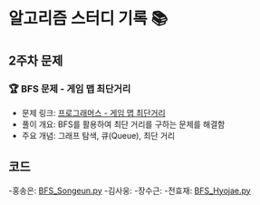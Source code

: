 # 알고리즘 스터디 기록 📚  

## 2주차 문제  

### 🏆 BFS 문제 - 게임 맵 최단거리  
- 문제 링크: [프로그래머스 - 게임 맵 최단거리](https://school.programmers.co.kr/learn/courses/30/lessons/1844)  
- 풀이 개요: BFS를 활용하여 최단 거리를 구하는 문제를 해결함  
- 주요 개념: 그래프 탐색, 큐(Queue), 최단 거리  

## 코드
-홍송은: [BFS_Songeun.py](BFS_Songeun.py)
-김사웅: 
-장수근:
-전효재: [BFS_Hyojae.py](BFS_Hyojae.py)
